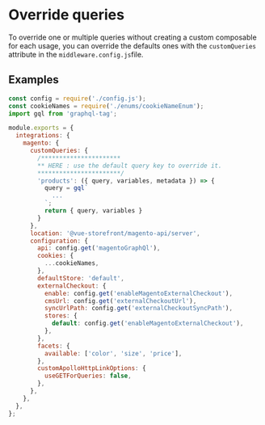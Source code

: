 # Override queries

To override one or multiple queries without creating a custom composable for each usage, you can override the defaults ones with the `customQueries` attribute in the `middleware.config.js`file.

## Examples

```js
const config = require('./config.js');
const cookieNames = require('./enums/cookieNameEnum');
import gql from 'graphql-tag';

module.exports = {
  integrations: {
    magento: {
      customQueries: {
        /**********************
        ** HERE : use the default query key to override it.
        ***********************/
        'products': ({ query, variables, metadata }) => {
          query = gql`
            ...
          `;
          return { query, variables }
        }
      },
      location: '@vue-storefront/magento-api/server',
      configuration: {
        api: config.get('magentoGraphQl'),
        cookies: {
          ...cookieNames,
        },
        defaultStore: 'default',
        externalCheckout: {
          enable: config.get('enableMagentoExternalCheckout'),
          cmsUrl: config.get('externalCheckoutUrl'),
          syncUrlPath: config.get('externalCheckoutSyncPath'),
          stores: {
            default: config.get('enableMagentoExternalCheckout'),
          },
        },
        facets: {
          available: ['color', 'size', 'price'],
        },
        customApolloHttpLinkOptions: {
          useGETForQueries: false,
        },
      },
    },
  },
};


```

